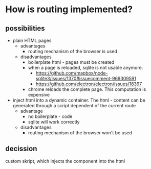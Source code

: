 # How is routing implemented?
## possibilities
- plain HTML pages
    - advantages
        - routing mechanism of the browser is used
    - disadvantages
        - boilerplate html - pages must be created
        - when a page is reloaded, sqlite is not usable anymore.
            - https://github.com/mapbox/node-sqlite3/issues/1370#issuecomment-969309591
            - https://github.com/electron/electron/issues/18397
        - chrome reloads the complete page. This computation is expensive
- inject html into a dynamic container. The html - content can be generated through a script dependent of the current route
    - advantage
        - no boilerplate - code
        - sqlite will work correctly
    - disadvantages
        - routing mechanism of the browser won't be used

## decission
custom skript, which injects the component into the html